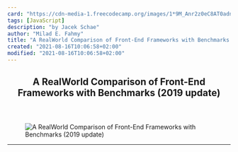 ```yaml
---
card: "https://cdn-media-1.freecodecamp.org/images/1*9M_Anr2z0eC8AT0adn52Nw.png"
tags: [JavaScript]
description: "by Jacek Schae"
author: "Milad E. Fahmy"
title: "A RealWorld Comparison of Front-End Frameworks with Benchmarks (2019 update)"
created: "2021-08-16T10:06:58+02:00"
modified: "2021-08-16T10:06:58+02:00"
---
```

<div class="site-wrapper">
<main id="site-main" class="site-main outer">
<div class="inner">
<article class="post-full post tag-javascript tag-web-development tag-software-development tag-programming tag-tech ">
<header class="post-full-header">
<h1 class="post-full-title">A RealWorld Comparison of Front-End Frameworks with Benchmarks (2019 update)</h1>
</header>
<figure class="post-full-image">
<picture>
<source media="(max-width: 700px)" sizes="1px" srcset="data:image/gif;base64,R0lGODlhAQABAIAAAAAAAP///yH5BAEAAAAALAAAAAABAAEAAAIBRAA7 1w">
<source media="(min-width: 701px)" sizes="(max-width: 800px) 400px,
(max-width: 1170px) 700px,
1400px" srcset="https://cdn-media-1.freecodecamp.org/images/1*9M_Anr2z0eC8AT0adn52Nw.png 300w,
https://cdn-media-1.freecodecamp.org/images/1*9M_Anr2z0eC8AT0adn52Nw.png 600w,
https://cdn-media-1.freecodecamp.org/images/1*9M_Anr2z0eC8AT0adn52Nw.png 1000w,
https://cdn-media-1.freecodecamp.org/images/1*9M_Anr2z0eC8AT0adn52Nw.png 2000w">
<img onerror="this.style.display='none'" src="https://cdn-media-1.freecodecamp.org/images/1*9M_Anr2z0eC8AT0adn52Nw.png" alt="A RealWorld Comparison of Front-End Frameworks with Benchmarks (2019 update)">
</picture>
</figure>
<section class="post-full-content">
<div class="post-content medium-migrated-article">
</div>
<hr>
</section>
</article>
</div>
</main>
</div>
<!-- Google Tag Manager (noscript) -->
<!-- End Google Tag Manager (noscript) -->
